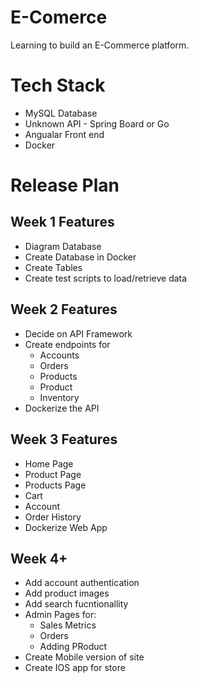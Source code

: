 # E-Comerce

Learning to build an E-Commerce platform.

# Tech Stack

- MySQL Database
- Unknown API - Spring Board or Go
- Angualar Front end
- Docker

# Release Plan

## Week 1 Features

- Diagram Database
- Create Database in Docker
- Create Tables
- Create test scripts to load/retrieve data

## Week 2 Features

- Decide on API Framework
- Create endpoints for
  - Accounts
  - Orders
  - Products
  - Product
  - Inventory
- Dockerize the API

## Week 3 Features

- Home Page
- Product Page
- Products Page
- Cart
- Account
- Order History
- Dockerize Web App

## Week 4+

- Add account authentication
- Add product images
- Add search fucntionallity
- Admin Pages for:
  - Sales Metrics
  - Orders
  - Adding PRoduct
- Create Mobile version of site
- Create IOS app for store
